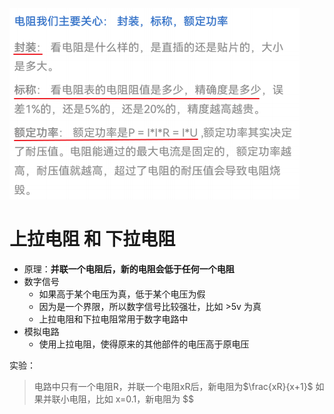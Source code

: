 ![](../photo/Pasted%20image%2020231004115639.png)

# 上拉电阻 和 下拉电阻
- 原理：**并联一个电阻后，新的电阻会低于任何一个电阻**
- 数字信号
	- 如果高于某个电压为真，低于某个电压为假
	- 因为是一个界限，所以数字信号比较强壮，比如 >5v 为真
	- 上拉电阻和下拉电阻常用于数字电路中
- 模拟电路
	- 使用上拉电阻，使得原来的其他部件的电压高于原电压

实验：
> 电路中只有一个电阻R，并联一个电阻xR后，新电阻为$\frac{xR}{x+1}$
> 	如果并联小电阻，比如 x=0.1，新电阻为 $$